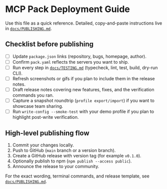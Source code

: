 # MCP Pack Deployment Guide

Use this file as a quick reference. Detailed, copy-and-paste instructions live in [`docs/PUBLISHING.md`](docs/PUBLISHING.md).

## Checklist before publishing
- [ ] Update `package.json` links (repository, bugs, homepage, author).
- [ ] Confirm `pack.yaml` reflects the servers you want to ship.
- [ ] Run every step in [`docs/TESTING.md`](docs/TESTING.md) (typecheck, lint, test, build, dry-run CLI).
- [ ] Refresh screenshots or gifs if you plan to include them in the release notes.
- [ ] Draft release notes covering new features, fixes, and the verification commands you ran.
- [ ] Capture a snapshot roundtrip (`profile export/import`) if you want to showcase team sharing.
- [ ] Run `write-config --smoke-test` with your demo profile if you plan to highlight post-write verification.

## High-level publishing flow
1. Commit your changes locally.
2. Push to GitHub (`main` branch or a version branch).
3. Create a GitHub release with version tag (for example `v0.1.0`).
4. Optionally publish to npm (`npm publish --access public`).
5. Announce the release to your community.

For the exact wording, terminal commands, and release template, see [`docs/PUBLISHING.md`](docs/PUBLISHING.md).
